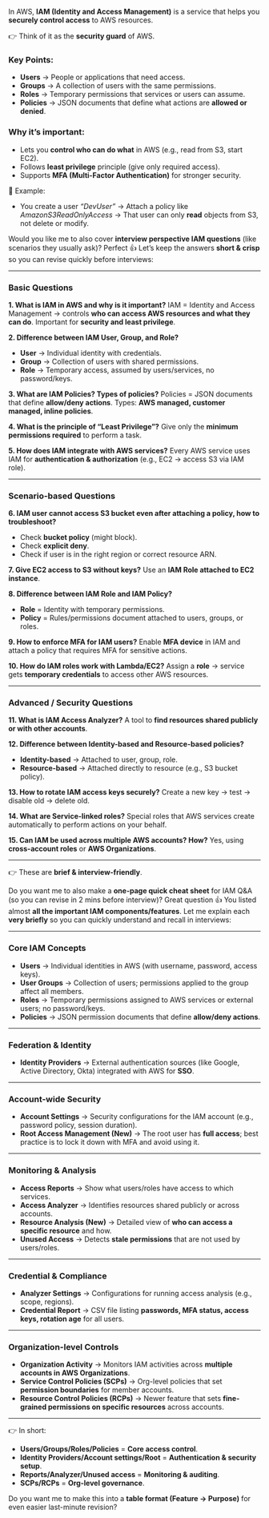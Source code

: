 In AWS, **IAM (Identity and Access Management)** is a service that helps you **securely control access** to AWS resources.

👉 Think of it as the **security guard** of AWS.

### Key Points:

* **Users** → People or applications that need access.
* **Groups** → A collection of users with the same permissions.
* **Roles** → Temporary permissions that services or users can assume.
* **Policies** → JSON documents that define what actions are **allowed or denied**.

### Why it’s important:

* Lets you **control who can do what** in AWS (e.g., read from S3, start EC2).
* Follows **least privilege** principle (give only required access).
* Supports **MFA (Multi-Factor Authentication)** for stronger security.

🔑 Example:

* You create a user *“DevUser”* → Attach a policy like *AmazonS3ReadOnlyAccess* → That user can only **read** objects from S3, not delete or modify.

Would you like me to also cover **interview perspective IAM questions** (like scenarios they usually ask)?
Perfect 👍 Let’s keep the answers **short & crisp** so you can revise quickly before interviews:

---

### **Basic Questions**

**1. What is IAM in AWS and why is it important?**
IAM = Identity and Access Management → controls **who can access AWS resources and what they can do**. Important for **security and least privilege**.

**2. Difference between IAM User, Group, and Role?**

* **User** → Individual identity with credentials.
* **Group** → Collection of users with shared permissions.
* **Role** → Temporary access, assumed by users/services, no password/keys.

**3. What are IAM Policies? Types of policies?**
Policies = JSON documents that define **allow/deny actions**.
Types: **AWS managed, customer managed, inline policies**.

**4. What is the principle of “Least Privilege”?**
Give only the **minimum permissions required** to perform a task.

**5. How does IAM integrate with AWS services?**
Every AWS service uses IAM for **authentication & authorization** (e.g., EC2 → access S3 via IAM role).

---

### **Scenario-based Questions**

**6. IAM user cannot access S3 bucket even after attaching a policy, how to troubleshoot?**

* Check **bucket policy** (might block).
* Check **explicit deny**.
* Check if user is in the right region or correct resource ARN.

**7. Give EC2 access to S3 without keys?**
Use an **IAM Role attached to EC2 instance**.

**8. Difference between IAM Role and IAM Policy?**

* **Role** = Identity with temporary permissions.
* **Policy** = Rules/permissions document attached to users, groups, or roles.

**9. How to enforce MFA for IAM users?**
Enable **MFA device** in IAM and attach a policy that requires MFA for sensitive actions.

**10. How do IAM roles work with Lambda/EC2?**
Assign a **role** → service gets **temporary credentials** to access other AWS resources.

---

### **Advanced / Security Questions**

**11. What is IAM Access Analyzer?**
A tool to **find resources shared publicly or with other accounts**.

**12. Difference between Identity-based and Resource-based policies?**

* **Identity-based** → Attached to user, group, role.
* **Resource-based** → Attached directly to resource (e.g., S3 bucket policy).

**13. How to rotate IAM access keys securely?**
Create a new key → test → disable old → delete old.

**14. What are Service-linked roles?**
Special roles that AWS services create automatically to perform actions on your behalf.

**15. Can IAM be used across multiple AWS accounts? How?**
Yes, using **cross-account roles** or **AWS Organizations**.

---

👉 These are **brief & interview-friendly**.

Do you want me to also make a **one-page quick cheat sheet** for IAM Q\&A (so you can revise in 2 mins before interview)?
Great question 👍 You listed almost **all the important IAM components/features**. Let me explain each **very briefly** so you can quickly understand and recall in interviews:

---

### **Core IAM Concepts**

* **Users** → Individual identities in AWS (with username, password, access keys).
* **User Groups** → Collection of users; permissions applied to the group affect all members.
* **Roles** → Temporary permissions assigned to AWS services or external users; no password/keys.
* **Policies** → JSON permission documents that define **allow/deny actions**.

---

### **Federation & Identity**

* **Identity Providers** → External authentication sources (like Google, Active Directory, Okta) integrated with AWS for **SSO**.

---

### **Account-wide Security**

* **Account Settings** → Security configurations for the IAM account (e.g., password policy, session duration).
* **Root Access Management (New)** → The root user has **full access**; best practice is to lock it down with MFA and avoid using it.

---

### **Monitoring & Analysis**

* **Access Reports** → Show what users/roles have access to which services.
* **Access Analyzer** → Identifies resources shared publicly or across accounts.
* **Resource Analysis (New)** → Detailed view of **who can access a specific resource** and how.
* **Unused Access** → Detects **stale permissions** that are not used by users/roles.

---

### **Credential & Compliance**

* **Analyzer Settings** → Configurations for running access analysis (e.g., scope, regions).
* **Credential Report** → CSV file listing **passwords, MFA status, access keys, rotation age** for all users.

---

### **Organization-level Controls**

* **Organization Activity** → Monitors IAM activities across **multiple accounts in AWS Organizations**.
* **Service Control Policies (SCPs)** → Org-level policies that set **permission boundaries** for member accounts.
* **Resource Control Policies (RCPs)** → Newer feature that sets **fine-grained permissions on specific resources** across accounts.

---

👉 In short:

* **Users/Groups/Roles/Policies** = **Core access control**.
* **Identity Providers/Account settings/Root** = **Authentication & security setup**.
* **Reports/Analyzer/Unused access** = **Monitoring & auditing**.
* **SCPs/RCPs** = **Org-level governance**.

Do you want me to make this into a **table format (Feature → Purpose)** for even easier last-minute revision?
